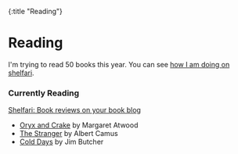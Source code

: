 {:title "Reading"}

# Reading

I'm trying to read 50 books this year. You can see [how I am doing on shelfari][progress].


### Currently Reading

<div id="ShelfariWidget255204"><a href='http://www.shelfari.com/'>Shelfari: Book reviews on your book blog</a><script src="http://www.shelfari.com/ws/255204/widget.js?r=32719" type="text/javascript" language="javascript"></script></div><noscript><ul><li><a href="http://www.shelfari.com/books/28273/Oryx-and-Crake?widgetId=255204">Oryx and Crake</a> by Margaret Atwood</li><li><a href="http://www.shelfari.com/books/18660/The-Stranger?widgetId=255204">The Stranger</a> by Albert Camus</li><li><a href="http://www.shelfari.com/books/24434418/Cold-Days?widgetId=255204">Cold Days</a> by Jim Butcher</li></ul></noscript>

[progress]: http://www.shelfari.com/RyanMcG/goals
